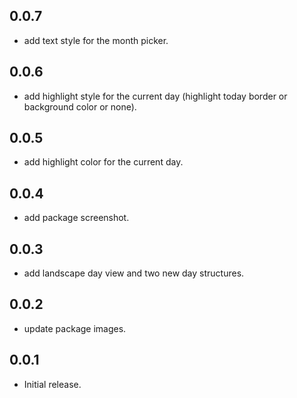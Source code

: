 ## 0.0.7

* add text style for the month picker.
## 0.0.6

* add highlight style for the current day (highlight today border or background color or none).

## 0.0.5

* add highlight color for the current day.

## 0.0.4

* add package screenshot.

## 0.0.3

* add landscape day view and two new day structures.

## 0.0.2

* update package images.

## 0.0.1

* Initial release.
